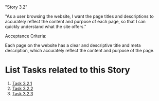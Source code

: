 "Story 3.2"

"As a user browsing the website, I want the page titles and descriptions to accurately reflect the content and purpose of each page, so that I can quickly understand what the site offers."

Acceptance Criteria:

Each page on the website has a clear and descriptive title and meta description, which accurately reflect the content and purpose of the page.


# List Tasks related to this Story
1. [Task 3.2.1](Tasks/Task_3.2.1.md)
2. [Task 3.2.2](Tasks/Task_3.2.2.md)
3. [Task 3.2.3](Tasks/Task_3.2.3.md)
